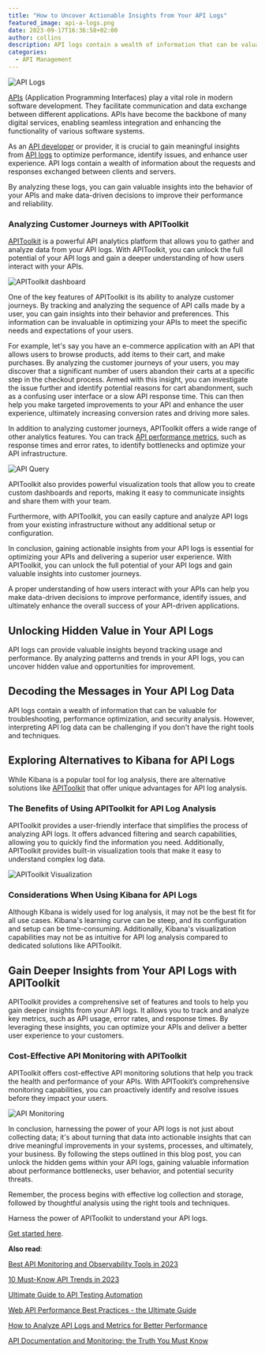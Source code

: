```yaml
---
title: "How to Uncover Actionable Insights from Your API Logs"
featured_image: api-a-logs.png
date: 2023-09-17T16:36:58+02:00
author: collins
description: API logs contain a wealth of information that can be valuable for troubleshooting, performance optimization, and security analysis.
categories:
  - API Management
---
```


![API Logs](./api-a-logs.png)

[APIs](https://apitoolkit.io/blog/best-api-monitoring-and-observability-tools/) (Application Programming Interfaces) play a vital role in modern software development. They facilitate communication and data exchange between different applications. APIs have become the backbone of many digital services, enabling seamless integration and enhancing the functionality of various software systems.

As an [API developer](https://apitoolkit.io/blog/top-8-api-documentation-tools-for-developers/) or provider, it is crucial to gain meaningful insights from [API logs](https://apitoolkit.io/blog/api-logs-and-metrics/) to optimize performance, identify issues, and enhance user experience. API logs contain a wealth of information about the requests and responses exchanged between clients and servers.

By analyzing these logs, you can gain valuable insights into the behavior of your APIs and make data-driven decisions to improve their performance and reliability.

### Analyzing Customer Journeys with APIToolkit

[APIToolkit](https://apitoolkit.io) is a powerful API analytics platform that allows you to gather and analyze data from your API logs. With APIToolkit, you can unlock the full potential of your API logs and gain a deeper understanding of how users interact with your APIs.

![APIToolkit dashboard](./apitoolkit-dashboard.png)

One of the key features of APIToolkit is its ability to analyze customer journeys. By tracking and analyzing the sequence of API calls made by a user, you can gain insights into their behavior and preferences. This information can be invaluable in optimizing your APIs to meet the specific needs and expectations of your users.

For example, let's say you have an e-commerce application with an API that allows users to browse products, add items to their cart, and make purchases. By analyzing the customer journeys of your users, you may discover that a significant number of users abandon their carts at a specific step in the checkout process. Armed with this insight, you can investigate the issue further and identify potential reasons for cart abandonment, such as a confusing user interface or a slow API response time. This can then help you make targeted improvements to your API and enhance the user experience, ultimately increasing conversion rates and driving more sales.

In addition to analyzing customer journeys, APIToolkit offers a wide range of other analytics features. You can track [API performance metrics](https://apitoolkit.io/api-logs-and-metrics/), such as response times and error rates, to identify bottlenecks and optimize your API infrastructure.

![API Query](./api-query.png)

APIToolkit also provides powerful visualization tools that allow you to create custom dashboards and reports, making it easy to communicate insights and share them with your team.

Furthermore, with APIToolkit, you can easily capture and analyze API logs from your existing infrastructure without any additional setup or configuration.

In conclusion, gaining actionable insights from your API logs is essential for optimizing your APIs and delivering a superior user experience. With APIToolkit, you can unlock the full potential of your API logs and gain valuable insights into customer journeys.

A proper understanding of how users interact with your APIs can help you make data-driven decisions to improve performance, identify issues, and ultimately enhance the overall success of your API-driven applications.

## Unlocking Hidden Value in Your API Logs

API logs can provide valuable insights beyond tracking usage and performance. By analyzing patterns and trends in your API logs, you can uncover hidden value and opportunities for improvement.

## Decoding the Messages in Your API Log Data

API logs contain a wealth of information that can be valuable for troubleshooting, performance optimization, and security analysis. However, interpreting API log data can be challenging if you don't have the right tools and techniques.

## Exploring Alternatives to Kibana for API Logs

While Kibana is a popular tool for log analysis, there are alternative solutions like [APIToolkit](https://apitoolkit.io) that offer unique advantages for API log analysis.

### The Benefits of Using APIToolkit for API Log Analysis

APIToolkit provides a user-friendly interface that simplifies the process of analyzing API logs. It offers advanced filtering and search capabilities, allowing you to quickly find the information you need. Additionally, APIToolkit provides built-in visualization tools that make it easy to understand complex log data.

![APIToolkit Visualization](./api-throughput.png)

### Considerations When Using Kibana for API Logs

Although Kibana is widely used for log analysis, it may not be the best fit for all use cases. Kibana's learning curve can be steep, and its configuration and setup can be time-consuming. Additionally, Kibana's visualization capabilities may not be as intuitive for API log analysis compared to dedicated solutions like APIToolkit.

## Gain Deeper Insights from Your API Logs with APIToolkit

APIToolkit provides a comprehensive set of features and tools to help you gain deeper insights from your API logs. It allows you to track and analyze key metrics, such as API usage, error rates, and response times. By leveraging these insights, you can optimize your APIs and deliver a better user experience to your customers.

### Cost-Effective API Monitoring with APIToolkit

APIToolkit offers cost-effective API monitoring solutions that help you track the health and performance of your APIs. With APITookit’s comprehensive monitoring capabilities, you can proactively identify and resolve issues before they impact your users.

![API Monitoring](api-anomalies-dashboard.png)

In conclusion, harnessing the power of your API logs is not just about collecting data; it's about turning that data into actionable insights that can drive meaningful improvements in your systems, processes, and ultimately, your business. By following the steps outlined in this blog post, you can unlock the hidden gems within your API logs, gaining valuable information about performance bottlenecks, user behavior, and potential security threats.

Remember, the process begins with effective log collection and storage, followed by thoughtful analysis using the right tools and techniques.

Harness the power of APIToolkit to understand your API logs.

[Get started here](https://apitoolkit.io).

**Also read**:

[Best API Monitoring and Observability Tools in 2023](https://apitoolkit.io/blog/best-api-monitoring-and-observability-tools/)

[10 Must-Know API Trends in 2023](https://apitoolkit.io/blog/api-trends/)

[Ultimate Guide to API Testing Automation](https://apitoolkit.io/blog/api-testing-automation/) 

[Web API Performance Best Practices - the Ultimate Guide](https://apitoolkit.io/blog/web-api-performance/)

[How to Analyze API Logs and Metrics for Better Performance](https://apitoolkit.io/blog/api-logs-and-metrics/)

[API Documentation and Monitoring: the Truth You Must Know](https://apitoolkit.io/blog/api-documentation-and-observability-the-truth-you-must-know/)
